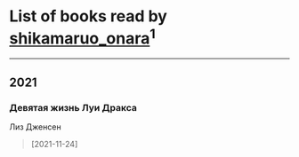 # List of books read by [shikamaruo_onara](http://vk.com/id569209044)<sup>1</sup>
---

## 2021

### Девятая жизнь Луи Дракса
Лиз Дженсен
> [2021-11-24] 



